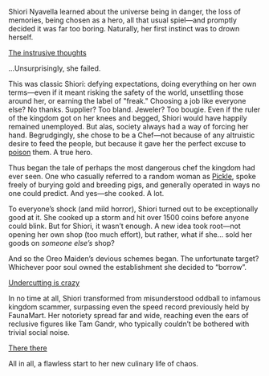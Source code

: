Shiori Nyavella learned about the universe being in danger, the loss of memories, being chosen as a hero, all that usual spiel—and promptly decided it was far too boring. Naturally, her first instinct was to drown herself.

[The instrusive thoughts](#embed:https://www.youtube.com/live/zCWoxMbOZPk?si=do0y3EhgCYkvoJ2D&t=1080)

...Unsurprisingly, she failed.

This was classic Shiori: defying expectations, doing everything on her own terms—even if it meant risking the safety of the world, unsettling those around her, or earning the label of "freak." Choosing a job like everyone else? No thanks. Supplier? Too bland. Jeweler? Too bougie. Even if the ruler of the kingdom got on her knees and begged, Shiori would have happily remained unemployed. But alas, society always had a way of forcing her hand. Begrudgingly, she chose to be a Chef—not because of any altruistic desire to feed the people, but because it gave her the perfect excuse to [poison](https://www.youtube.com/live/zCWoxMbOZPk?si=XKamh_0_UlRKCyzN&t=1816) them. A true hero.

Thus began the tale of perhaps the most dangerous chef the kingdom had ever seen. One who casually referred to a random woman as [Pickle](https://www.youtube.com/live/zCWoxMbOZPk?si=5acuSuxcDzRRtjdl&t=2667), spoke freely of burying gold and breeding pigs, and generally operated in ways no one could predict. And yes—she cooked. A lot.

To everyone’s shock (and mild horror), Shiori turned out to be exceptionally good at it. She cooked up a storm and hit over 1500 coins before anyone could blink. But for Shiori, it wasn’t enough. A new idea took root—not opening her own shop (too much effort), but rather, what if she... sold her goods on *someone else’s* shop?

And so the Oreo Maiden’s devious schemes began. The unfortunate target? Whichever poor soul owned the establishment she decided to “borrow”.

[Undercutting is crazy](#embed:https://www.youtube.com/live/zCWoxMbOZPk?si=Y_mj_z_Qpgx2OJKj&t=11795)

In no time at all, Shiori transformed from misunderstood oddball to infamous kingdom scammer, surpassing even the speed record previously held by FaunaMart. Her notoriety spread far and wide, reaching even the ears of reclusive figures like Tam Gandr, who typically couldn’t be bothered with trivial social noise.

[There there](#embed:https://www.youtube.com/live/zCWoxMbOZPk?si=oYopwgLcQ619PkeF&t=13380)

All in all, a flawless start to her new culinary life of chaos.